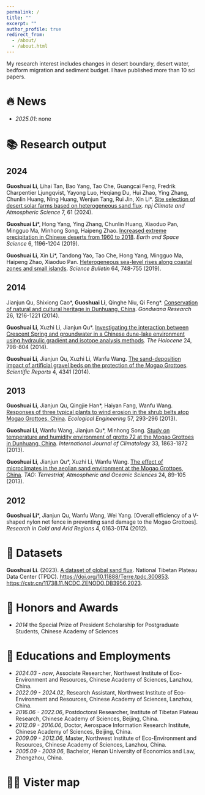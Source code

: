 ```yaml
---
permalink: /
title: ""
excerpt: ""
author_profile: true
redirect_from: 
  - /about/
  - /about.html
---
```


My research interest includes changes in desert boundary, desert water, bedform migration and sediment budget. I have published more than 10 sci papers.


# 🔥 News
- *2025.01*: none

# 📚 Research output 

## 2024
**Guoshuai Li**, Lihai Tan, Bao Yang, Tao Che, Guangcai Feng, Fredrik Charpentier Ljungqvist, Yayong Luo, Heqiang Du, Hui Zhao, Ying Zhang, Chunlin Huang, Ning Huang, Wenjun Tang, Rui Jin, Xin Li*. [Site selection of desert solar farms based on heterogeneous sand flux](https://doi.org/10.1038/s41612-024-00606-4). _npj Climate and Atmospheric Science_ 7, 61 (2024). 

**Guoshuai Li***, Hong Yang, Ying Zhang, Chunlin Huang, Xiaoduo Pan, Mingguo Ma, Minhong Song, Haipeng Zhao. [Increased extreme precipitation in Chinese deserts from 1960 to 2018](https://doi.org/10.1029/2018EA000538). _Earth and Space Science_ 6, 1196-1204 (2019). 

**Guoshuai Li**, Xin Li*, Tandong Yao, Tao Che, Hong Yang, Mingguo Ma, Haipeng Zhao, Xiaoduo Pan. [Heterogeneous sea-level rises along coastal zones and small islands](https://doi.org/10.1016/j.scib.2019.04.023). _Science Bulletin_ 64, 748-755 (2019). 

## 2014
Jianjun Qu, Shixiong Cao*, **Guoshuai Li**, Qinghe Niu, Qi Feng*. [Conservation of natural and cultural heritage in Dunhuang, China](https://doi.org/10.1016/j.gr.2013.08.017). _Gondwana Research_ 26, 1216-1221 (2014).

**Guoshuai Li**, Xuzhi Li, Jianjun Qu*. [Investigating the interaction between Crescent Spring and groundwater in a Chinese dune-lake environment using hydraulic gradient and isotope analysis methods](https://doi.org/10.1177/0959683614530444). _The Holocene_ 24, 798-804 (2014).

**Guoshuai Li**, Jianjun Qu, Xuzhi Li, Wanfu Wang. [The sand-deposition impact of artificial gravel beds on the protection of the Mogao Grottoes](https://doi.org/10.1038/srep04341). _Scientific Reports_ 4, 4341 (2014).

## 2013
**Guoshuai Li**, Jianjun Qu, Qingjie Han*, Haiyan Fang, Wanfu Wang. [Responses of three typical plants to wind erosion in the shrub belts atop Mogao Grottoes, China](https://doi.org/10.1016/j.ecoleng.2013.04.042). _Ecological Engineering_ 57, 293-296 (2013).

**Guoshuai Li**, Wanfu Wang, Jianjun Qu*, Minhong Song. [Study on temperature and humidity environment of grotto 72 at the Mogao Grottoes in Dunhuang, China](https://doi.org/10.1002/joc.3553). _International Journal of Climatology_ 33, 1863-1872 (2013). 

**Guoshuai Li**, Jianjun Qu*, Xuzhi Li, Wanfu Wang. [The effect of microclimates in the aeolian sand environment at the Mogao Grottoes, China](http://tao.cgu.org.tw/index.php/articles/archive/atmospheric-science/item/1113-2012100902a). _TAO: Terrestrial, Atmospheric and Oceanic Sciences_ 24, 89-105 (2013).

## 2012
**Guoshuai Li***, Jianjun Qu, Wanfu Wang, Wei Yang. [Overall efficiency of a V-shaped nylon net fence in preventing sand damage to the Mogao Grottoes]. _Research in Cold and Arid Regions_ 4, 0163-0174 (2012).

# 💾 Datasets

**Guoshuai Li**. (2023). [A dataset of global sand flux](http://www.ncdc.ac.cn/portal/metadata/e70e47ed-c10d-4d49-9bb3-62bbf2f06de5). National Tibetan Plateau Data Center (TPDC). <https://doi.org/10.11888/Terre.tpdc.300853>. <https://cstr.cn/11738.11.NCDC.ZENODO.DB3956.2023>.

# 🏅 Honors and Awards
- *2014* the Special Prize of President Scholarship for Postgraduate Students, Chinese Academy of Sciences 

# 📖 Educations and Employments
- *2024.03 - now*, Associate Researcher, Northwest Institute of Eco-Environment and Resources, Chinese Academy of Sciences, Lanzhou, China.
- *2022.09 - 2024.02*, Research Assistant, Northwest Institute of Eco-Environment and Resources, Chinese Academy of Sciences, Lanzhou, China.
- *2016.06 - 2022.06*, Postdoctoral Researcher, Institute of Tibetan Plateau Research, Chinese Academy of Sciences, Beijing, China.
- *2012.09 - 2016.06*, Doctor, Aerospace Information Research Institute, Chinese Academy of Sciences, Beijing, China.
- *2009.09 - 2012.06*, Master, Northwest Institute of Eco-Environment and Resources, Chinese Academy of Sciences, Lanzhou, China. 
- *2005.09 - 2009.06*, Bachelor, Henan University of Economics and Law, Zhengzhou, China. 

# 👨‍💻 Vister map
<script type='text/javascript' id='clustrmaps' src='//cdn.clustrmaps.com/map_v2.js?cl=0e1633&w=550&t=tt&d=rGrwpt4J2Po2aK3kot_XHonv0RxKP4lL1-jil_3Bzh0&co=0b4975&cmo=3acc3a&cmn=ff5353&ct=cdd4d9'></script>

